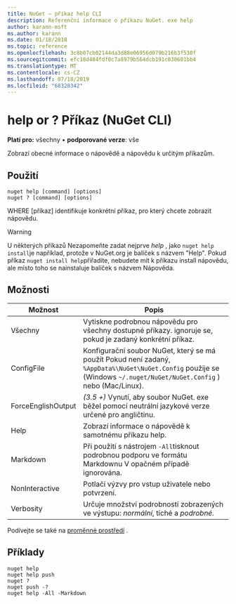 ```yaml
---
title: NuGet – příkaz help CLI
description: Referenční informace o příkazu NuGet. exe help
author: karann-msft
ms.author: karann
ms.date: 01/18/2018
ms.topic: reference
ms.openlocfilehash: 3c8b07cb02144da3d88e06956d079b216b3f530f
ms.sourcegitcommit: efc18d484fdf0c7a8979b564dcb191c030601bb4
ms.translationtype: MT
ms.contentlocale: cs-CZ
ms.lasthandoff: 07/18/2019
ms.locfileid: "68328342"
---
```

# <a name="help-or--command-nuget-cli"></a>help or ? Příkaz (NuGet CLI)

**Platí pro:** všechny &bullet; **podporované verze**: vše

Zobrazí obecné informace o nápovědě a nápovědu k určitým příkazům.

## <a name="usage"></a>Použití

```cli
nuget help [command] [options]
nuget ? [command] [options]
```

WHERE [příkaz] identifikuje konkrétní příkaz, pro který chcete zobrazit nápovědu.

> [!Warning]
> U některých příkazů Nezapomeňte zadat nejprve *help* , jako `nuget help install`je například, protože v NuGet.org je balíček s názvem "Help". Pokud příkaz `nuget install help`přiřadíte, nebudete mít k příkazu install nápovědu, ale místo toho se nainstaluje balíček s názvem Nápověda.

## <a name="options"></a>Možnosti

| Možnost | Popis |
| --- | --- |
| Všechny | Vytiskne podrobnou nápovědu pro všechny dostupné příkazy. ignoruje se, pokud je zadaný konkrétní příkaz. |
| ConfigFile | Konfigurační soubor NuGet, který se má použít Pokud není zadaný, `%AppData%\NuGet\NuGet.Config` použije se (Windows `~/.nuget/NuGet/NuGet.Config` ) nebo (Mac/Linux).|
| ForceEnglishOutput | *(3.5 +)* Vynutí, aby soubor NuGet. exe běžel pomocí neutrální jazykové verze určené pro angličtinu. |
| Help | Zobrazí informace o nápovědě k samotnému příkazu help. |
| Markdown | Při použití s nástrojem `-All`tisknout podrobnou podporu ve formátu Markdownu V opačném případě ignorována. |
| NonInteractive | Potlačí výzvy pro vstup uživatele nebo potvrzení. |
| Verbosity | Určuje množství podrobností zobrazených ve výstupu: *normální*, tiché a *podrobné*. |

Podívejte se také na [proměnné prostředí](cli-ref-environment-variables.md) .

## <a name="examples"></a>Příklady

```cli
nuget help
nuget help push
nuget ?
nuget push -?
nuget help -All -Markdown
```
